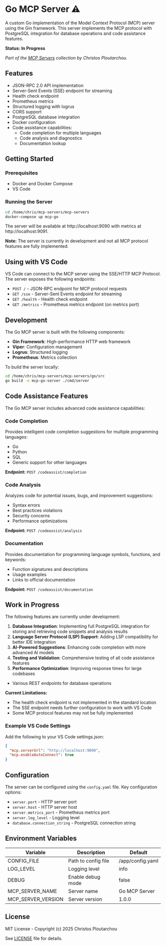 # Go MCP Server ⚠️

A custom Go implementation of the Model Context Protocol (MCP) server using the Gin framework. This server implements the MCP protocol with PostgreSQL integration for database operations and code assistance features.

**Status: In Progress**

_Part of the [MCP Servers](https://github.com/cploutarchou/mcp-servers) collection by Christos Ploutarchou._

## Features

- JSON-RPC 2.0 API implementation
- Server-Sent Events (SSE) endpoint for streaming
- Health check endpoint
- Prometheus metrics
- Structured logging with logrus
- CORS support
- PostgreSQL database integration
- Docker configuration
- Code assistance capabilities:
  - Code completion for multiple languages
  - Code analysis and diagnostics
  - Documentation lookup

## Getting Started

### Prerequisites

- Docker and Docker Compose
- VS Code

### Running the Server

```bash
cd /home/chris/mcp-servers/mcp-servers
docker-compose up mcp-go
```

The server will be available at http://localhost:9090 with metrics at http://localhost:9091.

**Note:** The server is currently in development and not all MCP protocol features are fully implemented.

## Using with VS Code

VS Code can connect to the MCP server using the SSE/HTTP MCP Protocol. The server exposes the following endpoints:

- `POST /` - JSON-RPC endpoint for MCP protocol requests
- `GET /sse` - Server-Sent Events endpoint for streaming
- `GET /health` - Health check endpoint
- `GET /metrics` - Prometheus metrics endpoint (on metrics port)

## Development

The Go MCP server is built with the following components:

- **Gin Framework**: High-performance HTTP web framework
- **Viper**: Configuration management
- **Logrus**: Structured logging
- **Prometheus**: Metrics collection

To build the server locally:

```bash
cd /home/chris/mcp-servers/mcp-servers/go/src
go build -o mcp-go-server ./cmd/server
```

## Code Assistance Features

The Go MCP server includes advanced code assistance capabilities:

### Code Completion

Provides intelligent code completion suggestions for multiple programming languages:

- Go
- Python
- SQL
- Generic support for other languages

**Endpoint:** `POST /codeassist/completion`

### Code Analysis

Analyzes code for potential issues, bugs, and improvement suggestions:

- Syntax errors
- Best practices violations
- Security concerns
- Performance optimizations

**Endpoint:** `POST /codeassist/analysis`

### Documentation

Provides documentation for programming language symbols, functions, and keywords:

- Function signatures and descriptions
- Usage examples
- Links to official documentation

**Endpoint:** `POST /codeassist/documentation`

## Work in Progress

The following features are currently under development:

1. **Database Integration**: Implementing full PostgreSQL integration for storing and retrieving code snippets and analysis results
2. **Language Server Protocol (LSP) Support**: Adding LSP compatibility for better IDE integration
3. **AI-Powered Suggestions**: Enhancing code completion with more advanced AI models
4. **Testing and Validation**: Comprehensive testing of all code assistance features
5. **Performance Optimization**: Improving response times for large codebases
- Various REST endpoints for database operations

**Current Limitations:**
- The health check endpoint is not implemented in the standard location
- The SSE endpoint needs further configuration to work with VS Code
- Some MCP protocol features may not be fully implemented

### Example VS Code Settings

Add the following to your VS Code settings.json:

```json
{
  "mcp.serverUrl": "http://localhost:9090",
  "mcp.enableAutoConnect": true
}
```

## Configuration

The server can be configured using the `config.yaml` file. Key configuration options:

- `server.port` - HTTP server port
- `server.host` - HTTP server host
- `server.metrics_port` - Prometheus metrics port
- `server.log_level` - Logging level
- `database.connection_string` - PostgreSQL connection string

## Environment Variables

| Variable | Description | Default |
|----------|-------------|---------|
| CONFIG_FILE | Path to config file | /app/config.yaml |
| LOG_LEVEL | Logging level | info |
| DEBUG | Enable debug mode | false |
| MCP_SERVER_NAME | Server name | Go MCP Server |
| MCP_SERVER_VERSION | Server version | 1.0.0 |

## License

MIT License - Copyright (c) 2025 Christos Ploutarchou

See [LICENSE](../LICENSE) file for details.
